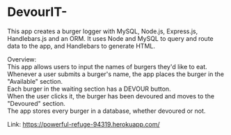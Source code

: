 # DevourIT-

<p>This app creates a burger logger with MySQL, Node.js, Express.js, Handlebars.js and an ORM. It uses Node and MySQL to query and route data to the app, and Handlebars to generate HTML.</p>

Overview:
<br>This app allows users to input the names of burgers they'd like to eat.
<br>Whenever a user submits a burger's name, the app places the burger in the "Available" section.
<br>Each burger in the waiting section has a DEVOUR button.
<br>When the user clicks it, the burger has been devoured and moves to the "Devoured" section.
<br>The app stores every burger in a database, whether devoured or not.

Link:
https://powerful-refuge-94319.herokuapp.com/
